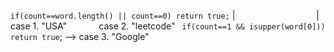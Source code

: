 `if(count==word.length() || count==0) return true;`
|                                  |
case 1. "USA"             case 2. "leetcode"
` if(count==1 && isupper(word[0])) return true`; --> case 3. "Google"